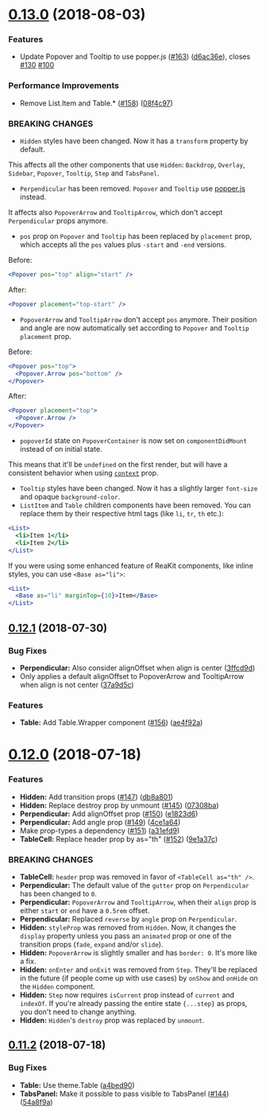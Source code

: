 <a name="0.13.0"></a>
# [0.13.0](https://github.com/reakit/reakit/compare/v0.12.1...v0.13.0) (2018-08-03)


### Features

* Update Popover and Tooltip to use popper.js ([#163](https://github.com/reakit/reakit/issues/163)) ([d6ac36e](https://github.com/reakit/reakit/commit/d6ac36e)), closes [#130](https://github.com/reakit/reakit/issues/130) [#100](https://github.com/reakit/reakit/issues/100)


### Performance Improvements

* Remove List.Item and Table.* ([#158](https://github.com/reakit/reakit/issues/158)) ([08f4c97](https://github.com/reakit/reakit/commit/08f4c97))


### BREAKING CHANGES

* `Hidden` styles have been changed. Now it has a `transform` property by default.

This affects all the other components that use `Hidden`: `Backdrop`, `Overlay`, `Sidebar`, `Popover`, `Tooltip`, `Step` and `TabsPanel`.
* `Perpendicular` has been removed. `Popover` and `Tooltip` use [popper.js](https://github.com/FezVrasta/popper.js) instead. 

It affects also `PopoverArrow` and `TooltipArrow`, which don't accept `Perpendicular` props anymore.
* `pos` prop on `Popover` and `Tooltip` has been replaced by `placement` prop, which accepts all the `pos` values plus `-start` and `-end` versions.

Before:
```jsx
<Popover pos="top" align="start" />
```

After:
```jsx
<Popover placement="top-start" />
```
* `PopoverArrow` and `TooltipArrow` don't accept `pos` anymore. Their position and angle are now automatically set according to `Popover` and `Tooltip` `placement` prop.

Before:
```jsx
<Popover pos="top">
  <Popover.Arrow pos="bottom" />
</Popover>
```

After:
```jsx
<Popover placement="top">
  <Popover.Arrow />
</Popover>
```
* `popoverId` state on `PopoverContainer` is now set on `componentDidMount` instead of on initial state. 

This means that it'll be `undefined` on the first render, but will have a consistent behavior when using [`context`](https://github.com/diegohaz/constate#context) prop.
* `Tooltip` styles have been changed. Now it has a slightly larger `font-size` and opaque `background-color`.
* `ListItem` and `Table` children components have been removed. You can replace them by their respective html tags (like `li`, `tr`, `th` etc.):

```jsx
<List>
  <li>Item 1</li>
  <li>Item 2</li>
</List>
```

If you were using some enhanced feature of ReaKit components, like inline styles, you can use `<Base as="li">`:

```jsx
<List>
  <Base as="li" marginTop={10}>Item</Base>
</List>
```



<a name="0.12.1"></a>
## [0.12.1](https://github.com/reakit/reakit/compare/v0.12.0...v0.12.1) (2018-07-30)


### Bug Fixes

* **Perpendicular:** Also consider alignOffset when align is center ([3ffcd9d](https://github.com/reakit/reakit/commit/3ffcd9d))
* Only applies a default alignOffset to PopoverArrow and TooltipArrow when align is not center ([37a9d5c](https://github.com/reakit/reakit/commit/37a9d5c))


### Features

* **Table:** Add Table.Wrapper component ([#156](https://github.com/reakit/reakit/issues/156)) ([ae4f92a](https://github.com/reakit/reakit/commit/ae4f92a))



<a name="0.12.0"></a>
# [0.12.0](https://github.com/reakit/reakit/compare/v0.11.2...v0.12.0) (2018-07-18)


### Features

* **Hidden:** Add transition props ([#147](https://github.com/reakit/reakit/issues/147)) ([db8a801](https://github.com/reakit/reakit/commit/db8a801))
* **Hidden:** Replace destroy prop by unmount ([#145](https://github.com/reakit/reakit/issues/145)) ([07308ba](https://github.com/reakit/reakit/commit/07308ba))
* **Perpendicular:** Add alignOffset prop ([#150](https://github.com/reakit/reakit/issues/150)) ([e1823d6](https://github.com/reakit/reakit/commit/e1823d6))
* **Perpendicular:** Add angle prop ([#149](https://github.com/reakit/reakit/issues/149)) ([4ce1a64](https://github.com/reakit/reakit/commit/4ce1a64))
* Make prop-types a dependency ([#151](https://github.com/reakit/reakit/issues/151)) ([a31efd9](https://github.com/reakit/reakit/commit/a31efd9))
* **TableCell:** Replace header prop by as="th" ([#152](https://github.com/reakit/reakit/issues/152)) ([9e1a37c](https://github.com/reakit/reakit/commit/9e1a37c))


### BREAKING CHANGES

* **TableCell:** `header` prop was removed in favor of `<TableCell as="th" />`.
* **Perpendicular:** The default value of the `gutter` prop on `Perpendicular` has been changed to `0`.
* **Perpendicular:** `PopoverArrow` and `TooltipArrow`, when their `align` prop is either `start` or `end` have a `0.5rem` offset.
* **Perpendicular:** Replaced `reverse` by `angle` prop on `Perpendicular`.
* **Hidden:** `styleProp` was removed from `Hidden`. Now, it changes the `display` property unless you pass an `animated` prop or one of the transition props (`fade`, `expand` and/or `slide`).
* **Hidden:** `PopoverArrow` is slightly smaller and has `border: 0`. It's more like a fix.
* **Hidden:** `onEnter` and `onExit` was removed from `Step`. They'll be replaced in the future (if people come up with use cases) by `onShow` and `onHide` on the `Hidden` component.
* **Hidden:** `Step` now requires `isCurrent` prop instead of `current` and `indexOf`. If you're already passing the entire state `{...step}` as props, you don't need to change anything.
* **Hidden:** `Hidden`'s `destroy` prop was replaced by `unmount`.



<a name="0.11.2"></a>
## [0.11.2](https://github.com/reakit/reakit/compare/v0.11.1...v0.11.2) (2018-07-18)


### Bug Fixes

* **Table:** Use theme.Table ([a4bed90](https://github.com/reakit/reakit/commit/a4bed90))
* **TabsPanel:** Make it possible to pass visible to TabsPanel ([#144](https://github.com/reakit/reakit/issues/144)) ([54a8f9a](https://github.com/reakit/reakit/commit/54a8f9a))




